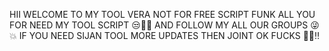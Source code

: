 HII WELCOME TO MY TOOL VERA NOT FOR FREE SCRIPT FUNK ALL YOU FOR NEED MY TOOL SCRIPT 😒🖕🖕
AND FOLLOW MY ALL OUR GROUPS 😜💥 IF YOU NEED SIJAN TOOL MORE UPDATES THEN JOINT OK FUCKS 🤖🖕‼️
